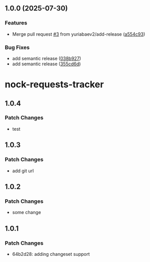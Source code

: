 ## 1.0.0 (2025-07-30)

### Features

* Merge pull request [#3](https://github.com/yuriabaev2/nock-requests-tracker/issues/3) from yuriabaev2/add-release ([a554c93](https://github.com/yuriabaev2/nock-requests-tracker/commit/a554c93abddd68b24e79aab417ba062156b77762))

### Bug Fixes

* add semantic release ([038b927](https://github.com/yuriabaev2/nock-requests-tracker/commit/038b927ca8447bc3a45089eca5dc5127c0860e46))
* add semantic release ([355cd6d](https://github.com/yuriabaev2/nock-requests-tracker/commit/355cd6daab4f7285c6292bfbd23ca787a5ab33ac))

# nock-requests-tracker

## 1.0.4

### Patch Changes

- test

## 1.0.3

### Patch Changes

- add git url

## 1.0.2

### Patch Changes

- some change

## 1.0.1

### Patch Changes

- 64b2d28: adding changeset support
